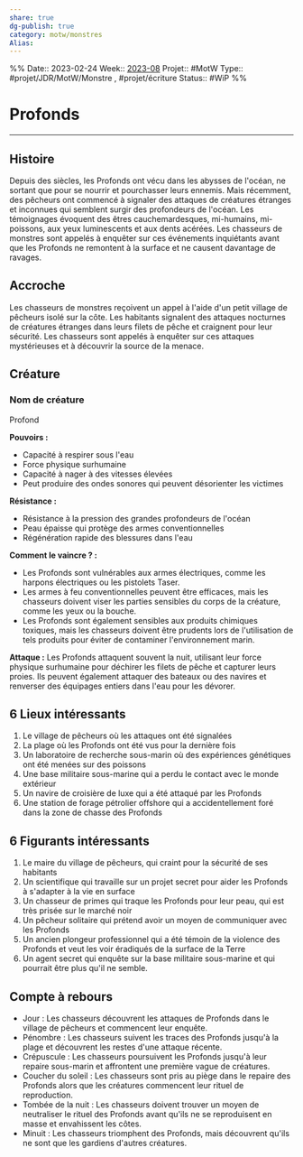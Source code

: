 ```yaml
---
share: true 
dg-publish: true
category: motw/monstres
Alias:
---
```

%%
Date:: 2023-02-24
Week:: [2023-08](../../week/2023-08.md)
Projet:: #MotW 
Type:: #projet/JDR/MotW/Monstre , #projet/écriture
Status:: #WiP 
%%

# Profonds
***  

## Histoire

Depuis des siècles, les Profonds ont vécu dans les abysses de l'océan, ne sortant que pour se nourrir et pourchasser leurs ennemis. Mais récemment, des pêcheurs ont commencé à signaler des attaques de créatures étranges et inconnues qui semblent surgir des profondeurs de l'océan. Les témoignages évoquent des êtres cauchemardesques, mi-humains, mi-poissons, aux yeux luminescents et aux dents acérées. Les chasseurs de monstres sont appelés à enquêter sur ces événements inquiétants avant que les Profonds ne remontent à la surface et ne causent davantage de ravages.

## Accroche

Les chasseurs de monstres reçoivent un appel à l'aide d'un petit village de pêcheurs isolé sur la côte. Les habitants signalent des attaques nocturnes de créatures étranges dans leurs filets de pêche et craignent pour leur sécurité. Les chasseurs sont appelés à enquêter sur ces attaques mystérieuses et à découvrir la source de la menace.

## Créature

### Nom de créature

Profond

**Pouvoirs :**

-   Capacité à respirer sous l'eau
-   Force physique surhumaine
-   Capacité à nager à des vitesses élevées
-   Peut produire des ondes sonores qui peuvent désorienter les victimes

**Résistance :**

-   Résistance à la pression des grandes profondeurs de l'océan
-   Peau épaisse qui protège des armes conventionnelles
-   Régénération rapide des blessures dans l'eau

**Comment le vaincre ? :**

-   Les Profonds sont vulnérables aux armes électriques, comme les harpons électriques ou les pistolets Taser.
-   Les armes à feu conventionnelles peuvent être efficaces, mais les chasseurs doivent viser les parties sensibles du corps de la créature, comme les yeux ou la bouche.
-   Les Profonds sont également sensibles aux produits chimiques toxiques, mais les chasseurs doivent être prudents lors de l'utilisation de tels produits pour éviter de contaminer l'environnement marin.

**Attaque :** Les Profonds attaquent souvent la nuit, utilisant leur force physique surhumaine pour déchirer les filets de pêche et capturer leurs proies. Ils peuvent également attaquer des bateaux ou des navires et renverser des équipages entiers dans l'eau pour les dévorer.

## 6 Lieux intéressants

1.  Le village de pêcheurs où les attaques ont été signalées
2.  La plage où les Profonds ont été vus pour la dernière fois
3.  Un laboratoire de recherche sous-marin où des expériences génétiques ont été menées sur des poissons
4.  Une base militaire sous-marine qui a perdu le contact avec le monde extérieur
5.  Un navire de croisière de luxe qui a été attaqué par les Profonds
6.  Une station de forage pétrolier offshore qui a accidentellement foré dans la zone de chasse des Profonds

## 6 Figurants intéressants

1.  Le maire du village de pêcheurs, qui craint pour la sécurité de ses habitants
2.  Un scientifique qui travaille sur un projet secret pour aider les Profonds à s'adapter à la vie en surface
3.  Un chasseur de primes qui traque les Profonds pour leur peau, qui est très prisée sur le marché noir
4.  Un pêcheur solitaire qui prétend avoir un moyen de communiquer avec les Profonds
5.  Un ancien plongeur professionnel qui a été témoin de la violence des Profonds et veut les voir éradiqués de la surface de la Terre
6.  Un agent secret qui enquête sur la base militaire sous-marine et qui pourrait être plus qu'il ne semble.

## Compte à rebours

- Jour : Les chasseurs découvrent les attaques de Profonds dans le village de pêcheurs et commencent leur enquête.
- Pénombre : Les chasseurs suivent les traces des Profonds jusqu'à la plage et découvrent les restes d'une attaque récente.
- Crépuscule : Les chasseurs poursuivent les Profonds jusqu'à leur repaire sous-marin et affrontent une première vague de créatures.
- Coucher du soleil : Les chasseurs sont pris au piège dans le repaire des Profonds alors que les créatures commencent leur rituel de reproduction.
- Tombée de la nuit : Les chasseurs doivent trouver un moyen de neutraliser le rituel des Profonds avant qu'ils ne se reproduisent en masse et envahissent les côtes. 
- Minuit : Les chasseurs triomphent des Profonds, mais découvrent qu'ils ne sont que les gardiens d'autres créatures.